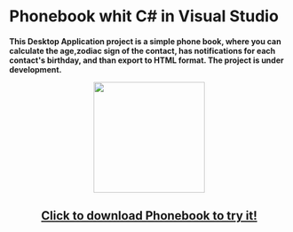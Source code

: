 # Phonebook whit C# in Visual Studio 
<h4> This Desktop Application project is a simple phone book, where you can calculate the age,zodiac sign of the contact, has notifications for each contact's birthday, and than export to HTML format. The project is under development.
  
 <p align="center">
  <img src="https://user-images.githubusercontent.com/52591976/79785636-75777800-8344-11ea-87d3-cae470ebba31.png"width =200/>
</p>
<p>
  <a href=https://github.com/BlueButterflies/Phonebook/files/4669758/setup.zip" download>
    <h2 align="center">
      Click to download Phonebook to try it!
    </h2>
  </a>
</p>
